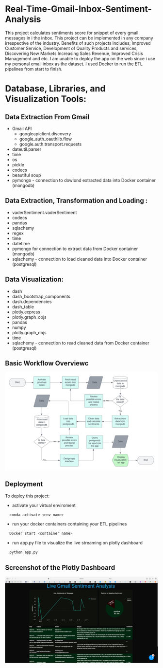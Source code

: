 # Real-Time-Gmail-Inbox-Sentiment-Analysis
This project calculates sentiments score for snippet of every gmail messages in i the inbox. This project can be implemented in any company irrespective of the industry. Benefits of such projects includes; Improved Customer Service, Development of Quality Products and services, Discovering New Markets Increasing Sales Revenue, Improved Crisis Management and etc. I am unable to deploy the app on the web since i use my personal email inbox as the dataset. I used Docker to run the ETL pipelines from start to finish.

    
# Database, Libraries, and Visualization Tools:
   ## Data Extraction From Gmail
  - Gmail API 
       - googleapiclient.discovery
       - google_auth_oauthlib.flow
       - google.auth.transport.requests
  - dateutil.parser
  - time
  - os
  - pickle
  - codecs
  - beautiful soup
  - pymongo - connection to dowlond extracted data into Docker container (mongodb)

   ## Data Extraction, Transformation and Loading :
   - vaderSentiment.vaderSentiment
   - codecs
   - pandas
   - sqlachemy
   - regex
   - time
   - datetime
   - pymongo for connection to extract data from Docker container (mongodb)
   - sqlachemy - connection to load cleaned data into Docker container (postgresql)
   
   ## Data Visualization:
   - dash
   - dash_bootstrap_components
   - dash.dependencies
   - dash_table
   - plotly.express
   - plotly.graph_objs
   - pandas
   - numpy
   - plotly.graph_objs
   - time
   - sqlachemy - connection to read cleaned data from Docker container (postgresql)
 


## Basic Workflow Overviewc
![App Screenshot](https://raw.githubusercontent.com/joRic20/Real-Time-Gmail-Inbox-Sentiment-Analysis/main/Basic%20Workflow%20Overview.png?token=GHSAT0AAAAAABW7676GJWCOWBCWCSLG4UOYYXMQWEQ)


## Deployment

To deploy this project:
- activate your virtual enviroment
```bash
  conda activate <env name>
```

- run your docker containers containing your ETL pipelines
```bash
  Docker start <container name>
```

- run app.py file to visualize the live streaming on plotly dashboard
```bash
  python app.py
```


## Screenshot of the Plotly Dashboard

![App Screenshot](https://raw.githubusercontent.com/joRic20/Real-Time-Gmail-Inbox-Sentiment-Analysis/main/Screenshot%20of%20local%20app.png?token=GHSAT0AAAAAABW7676GMBNHEB4QJ2DX6Y4CYXMQX7Q)
